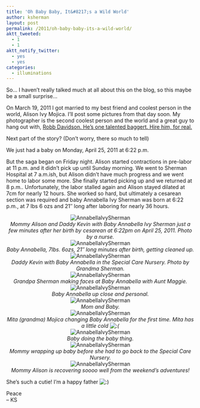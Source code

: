 ```yaml
---
title: 'Oh Baby Baby, It&#8217;s a Wild World'
author: ksherman
layout: post
permalink: /2011/oh-baby-baby-its-a-wild-world/
aktt_tweeted:
  - 1
  - 1
aktt_notify_twitter:
  - yes
  - yes
categories:
  - illuminations
---
```

So&#8230; I haven&#8217;t really talked much at all about this on the blog, so this maybe be a small surprise&#8230;

On March 19, 2011 I got married to my best friend and coolest person in the world, Alison Ivy Mojica. I&#8217;ll post some pictures from that day soon. My photographer is the second coolest person and the world and a great guy to hang out with, [Robb Davidson. He&#8217;s one talented baggert. Hire him, for real.][1]

Next part of the story? (Don&#8217;t worry, there so much to tell)

We just had a baby on Monday, April 25, 2011 at 6:22 p.m.

But the saga began on Friday night. Alison started contractions in pre-labor at 11 p.m. and it didn&#8217;t pick up until Sunday morning. We went to Sherman Hospital at 7 a.m.ish, but Alison didn&#8217;t have much progress and we went home to labor some more. She finally started picking up and we returned at 8 p.m.. Unfortunately, the labor stalled again and Alison stayed dilated at 7cm for nearly 12 hours. She worked so hard, but ultimately a cesarean section was required and baby Annabella Ivy Sherman was born at 6:22 p.m., at 7 lbs 6 ozs and 21&#8243; long after laboring for nearly 36 hours.

<p style="text-align: center;">
  <img class="aligncenter" src="https://s3-us-west-2.amazonaws.com/assets.kshermphoto.com/2011PostsImages/April/AnnabellaIvy-1.jpg" alt="AnnabellaIvySherman" /><br /> <em> Mommy Alison and Daddy Kevin with Baby Annabella Ivy Sherman just a few minutes after her birth by cesarean at 6:22pm on April 25, 2011. Photo by a nurse.</em><br /> <img class="aligncenter" src="https://s3-us-west-2.amazonaws.com/assets.kshermphoto.com/2011PostsImages/April/AnnabellaIvy-2.jpg" alt="AnnabellaIvySherman" /><br /> <em> Baby Annabella, 7lbs. 6ozs, 21&#8243; long minutes after birth, getting cleaned up.</em><br /> <img class="aligncenter" src="https://s3-us-west-2.amazonaws.com/assets.kshermphoto.com/2011PostsImages/April/AnnabellaIvy-3.jpg" alt="AnnabellaIvySherman" /><br /> <em> Daddy Kevin with Baby Annabella in the Special Care Nursery. Photo by Grandma Sherman.</em><br /> <img class="aligncenter" src="https://s3-us-west-2.amazonaws.com/assets.kshermphoto.com/2011PostsImages/April/AnnabellaIvy-4.jpg" alt="AnnabellaIvySherman" /><br /> <em> Grandpa Sherman making faces at Baby Annabella with Aunt Maggie.</em><br /> <img class="aligncenter" src="https://s3-us-west-2.amazonaws.com/assets.kshermphoto.com/2011PostsImages/April/AnnabellaIvy-5.jpg" alt="AnnabellaIvySherman" /><br /> <em> Baby Annabella up close and personal.</em><br /> <img class="aligncenter" src="https://s3-us-west-2.amazonaws.com/assets.kshermphoto.com/2011PostsImages/April/AnnabellaIvy-6.jpg" alt="AnnabellaIvySherman" /><br /> <em> Mom and Baby.</em><br /> <img class="aligncenter" src="https://s3-us-west-2.amazonaws.com/assets.kshermphoto.com/2011PostsImages/April/AnnabellaIvy-7.jpg" alt="AnnabellaIvySherman" /><br /> <em> Mita (grandma) Mojica changing Baby Annabella for the first time. Mita has a little cold <img src="http://kshermphoto.com/wp-includes/images/smilies/icon_sad.gif" alt=":(" class="wp-smiley" /></em><br /> <img class="aligncenter" src="https://s3-us-west-2.amazonaws.com/assets.kshermphoto.com/2011PostsImages/April/AnnabellaIvy-8.jpg" alt="AnnabellaIvySherman" /><br /> <em> Baby doing the baby thing.</em><br /> <img class="aligncenter" src="https://s3-us-west-2.amazonaws.com/assets.kshermphoto.com/2011PostsImages/April/AnnabellaIvy-9.jpg" alt="AnnabellaIvySherman" /><br /> <em> Mommy wrapping up baby before she had to go back to the Special Care Nursery.</em><br /> <img class="aligncenter" src="https://s3-us-west-2.amazonaws.com/assets.kshermphoto.com/2011PostsImages/April/AnnabellaIvy-10.jpg" alt="AnnabellaIvySherman" /><br /> <em> Mommy Alison is recovering soooo well from the weekend&#8217;s adventures!</em>
</p>

She&#8217;s such a cutie! I&#8217;m a happy father <img src="http://kshermphoto.com/wp-includes/images/smilies/icon_smile.gif" alt=":)" class="wp-smiley" />

Peace  
&#8211; KS

 [1]: http://robb-davidson.com/blog/